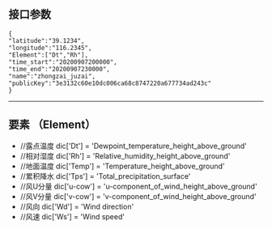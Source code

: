 接口参数
---
```
{
"latitude":"39.1234",
"longitude":"116.2345",
"Element":["Dt","Rh"],
"time_start":"20200907200000",
"time_end":"20200907230000",
"name":"zhongzai_juzai",
"publicKey":"3e3132c60e10dc006ca68c8747220a677734ad243c"
}
```

---
要素 （Element）
---
- //露点温度
dic['Dt'] = 'Dewpoint_temperature_height_above_ground'
- //相对湿度
dic['Rh'] = 'Relative_humidity_height_above_ground'
- //地面温度
dic['Temp'] = 'Temperature_height_above_ground'
- //累积降水
dic['Tps'] = 'Total_precipitation_surface'
- //风U分量
dic['u-cow'] = 'u-component_of_wind_height_above_ground'
- //风V分量
dic['v-cow'] = 'v-component_of_wind_height_above_ground'
- //风向
dic['Wd'] = 'Wind direction'
- //风速
dic['Ws'] = 'Wind speed'
